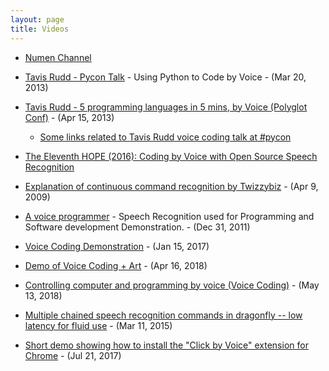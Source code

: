 ```yaml
---
layout: page
title: Videos
---
```


- [Numen Channel](https://peertube.tv/c/numen/videos)

- [Tavis Rudd - Pycon Talk](http://www.youtube.com/watch?v=8SkdfdXWYaI) - Using Python to Code by Voice - (Mar 20, 2013)

- [Tavis Rudd - 5 programming languages in 5 mins, by Voice (Polyglot Conf)](https://www.youtube.com/watch?v=qXvbQQV1ydo) - (Apr 15, 2013)
  - [Some links related to Tavis Rudd voice coding talk at #pycon](https://gist.github.com/tavisrudd/5226505)

- [The Eleventh HOPE (2016): Coding by Voice with Open Source Speech Recognition](https://www.youtube.com/watch?v=YRyYIIFKsdU&list=PLVkfMfvD1Tblhrrr9V79sjH_wndQ4Tp9I&index=15)

- [Explanation of continuous command recognition by Twizzybiz](https://www.youtube.com/watch?v=g3c5H7sAbBQ) - (Apr 9, 2009)

- [A voice programmer](http://www.youtube.com/watch?v=LVAO8DXUnRI) - Speech Recognition used for Programming and Software development Demonstration. - (Dec 31, 2011)

- [Voice Coding Demonstration](https://www.youtube.com/watch?v=ZKIPVtmL5RY) - (Jan 15, 2017)

- [Demo of Voice Coding + Art](https://www.youtube.com/watch?v=hGPNs5C1Lp0) - (Apr 16, 2018)

- [Controlling computer and programming by voice (Voice Coding)](https://www.youtube.com/watch?v=-UVCN8L4J0Y) - (May 13, 2018)

- [Multiple chained speech recognition commands in dragonfly -- low latency for fluid use](https://www.youtube.com/watch?v=O9mkQsXA2Ok) - (Mar 11, 2015)

- [Short demo showing how to install the "Click by Voice" extension for Chrome](https://www.youtube.com/watch?v=6qrjuTCX6Rw) - (Jul 21, 2017)
